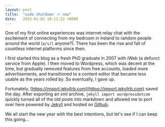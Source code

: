```yaml
---
layout: post
title:  "sudo shutdown -r now"
date:   2023-01-02 10:11:22 +0000
---
```


One of my first online experiences was internet relay chat with the excitement of connecting from my bedroom in Ireland to random people around the world (`a/s/l` anyone?). There has been the rise and fall of countless internet platforms since then. 

I first started this blog as a fresh PhD graduate in 2007 with iWeb (a defunct service from Apple). I then moved to Wordpress, which was decent at the time, but gradually removed features from free accounts, loaded more advertisements, and transitioned to a content editor that became less usable as the years rolled by. So eventually, I gave up.

Fortunately, [https://import.jekyllrb.com](https://import.jekyllrb.com) saved the day. After exporting an xml archive, `jekyll import wordpressdotcom` quickly turned all of the old posts into markdown and allowed me to port over here powered by [Jekyll](https://jekyllrb.com) and hosted on [Github](https://pages.github.com). 

We all start the new year with the best intentions, but let's see if I can keep this going...
